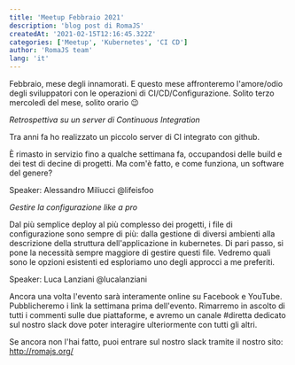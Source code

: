 ```yaml
---
title: 'Meetup Febbraio 2021'
description: 'blog post di RomaJS'
createdAt: '2021-02-15T12:16:45.322Z'
categories: ['Meetup', 'Kubernetes', 'CI CD']
author: 'RomaJS team'
lang: 'it'
---
```


Febbraio, mese degli innamorati. E questo mese affronteremo l'amore/odio degli sviluppatori con le operazioni di CI/CD/Configurazione.
Solito terzo mercoledì del mese, solito orario 😉

_Retrospettiva su un server di Continuous Integration_

Tra anni fa ho realizzato un piccolo server di CI integrato con github.

È rimasto in servizio fino a qualche settimana fa, occupandosi delle build e dei test di decine di progetti. Ma com'è fatto, e come funziona, un software del genere?

Speaker: Alessandro Miliucci @lifeisfoo

_Gestire la configurazione like a pro_

Dal più semplice deploy al più complesso dei progetti, i file di configurazione sono sempre di più: dalla gestione di diversi ambienti alla descrizione della struttura dell'applicazione in kubernetes.
Di pari passo, si pone la necessità sempre maggiore di gestire questi file.
Vedremo quali sono le opzioni esistenti ed esploriamo uno degli approcci a me preferiti.

Speaker: Luca Lanziani @lucalanziani

Ancora una volta l'evento sarà interamente online su Facebook e YouTube. Pubblicheremo i link la settimana prima dell'evento.
Rimarremo in ascolto di tutti i commenti sulle due piattaforme, e avremo un canale #diretta dedicato sul nostro slack dove poter interagire ulteriormente con tutti gli altri.

Se ancora non l'hai fatto, puoi entrare sul nostro slack tramite il nostro sito: http://romajs.org/
